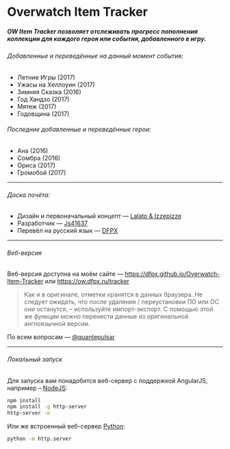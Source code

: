 # Overwatch Item Tracker
##### OW Item Tracker позволяет отслеживать прогресс пополнения коллекции для каждого героя или события, добавленного в игру.

###### Добавленные и переведённые на данный момент события:
* Летние Игры (2017)
* Ужасы на Хеллоуин (2017)
* Зимняя Сказка (2016)
* Год Хандзо (2017)
* Мятеж (2017)
* Годовщина (2017)

###### Последние добавленные и переведённые герои:

* Ана (2016)
* Сомбра (2016)
* Ориса (2017)
* Громобой (2017)

---

###### Доска почёта:

* Дизайн и первоначальный концепт — [Lalato & Izzepizze](https://www.reddit.com/r/Overwatch/comments/59bo66)
* Разработчик — [Js41637](https://github.com/Js41637/Overwatch-Item-Tracker)
* Перевёл на русский язык — [DFPX](https://github.com/dfpx/Overwatch-Item-Tracker)

---

###### Веб-версия

Веб-версия доступна на моём сайте — https://dfpx.github.io/Overwatch-Item-Tracker или https://ow.dfpx.ru/tracker

> Как и в оригинале, отметки хранятся в данных браузера. Не следует ожидать, что после удаления / переустановки ПО или ОС они останутся, – используйте импорт-экспорт. С помощью этой же функции можно перенести данные из оригинальной англоязычной версии.

По всем вопросам — [@quantepulsar](https://t.me/quantepulsar)

---

###### Локальный запуск

Для запуска вам понадобится веб-сервер с поддержкой AngularJS, например – [NodeJS](http://nodejs.org/dist/latest/):
````bash
npm install
npm install -g http-server
http-server -o
````

Или же встроенный веб-сервер [Python](https://www.python.org/downloads/windows/):
````bash
python -m http.server
````
